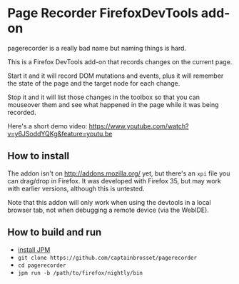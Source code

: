 # Page Recorder FirefoxDevTools add-on

pagerecorder is a really bad name but naming things is hard.

This is a Firefox DevTools add-on that records changes on the current page.

Start it and it will record DOM mutations and events, plus it will remember the state of the page and the target node for each change.

Stop it and it will list those changes in the toolbox so that you can mouseover them and see what happened in the page while it was being recorded.

Here's a short demo video: https://www.youtube.com/watch?v=y6JSoddYQKg&feature=youtu.be

## How to install

The addon isn't on http://addons.mozilla.org/ yet, but there's an `xpi` file you can drag/drop in Firefox.
It was developed with Firefox 35, but may work with earlier versions, although this is untested.

Note that this addon will only work when using the devtools in a local browser tab, not when debugging a remote device (via the WebIDE).

## How to build and run

* [install JPM](https://www.npmjs.org/package/jpm)
* `git clone https://github.com/captainbrosset/pagerecorder`
* `cd pagerecorder`
* `jpm run -b /path/to/firefox/nightly/bin`
